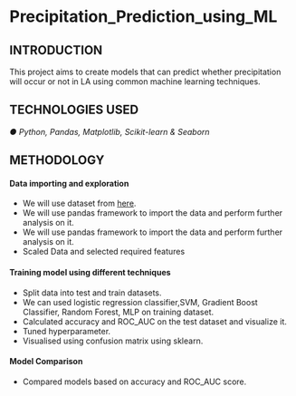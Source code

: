# Precipitation_Prediction_using_ML

## **INTRODUCTION**

This project aims to create models that can predict whether precipitation will occur or not in LA using common machine learning techniques. 

 ## **TECHNOLOGIES USED**
 
*● Python, Pandas, Matplotlib, Scikit-learn & Seaborn*

## **METHODOLOGY**

#### **Data importing and exploration**

- We will use dataset from [here](https://drive.google.com/file/d/1xaspu6UgMI0mBZsOmkiVMIkBQP8V1Jvg/view).
- We will use pandas framework to import the data and perform further analysis
on it.
- We will use pandas framework to import the data and perform further analysis
on it.
- Scaled Data and selected required features

#### **Training model using different techniques**

- Split data into test and train datasets. 
- We can used logistic regression classifier,SVM, Gradient Boost Classifier, Random Forest, MLP on training dataset. 
- Calculated accuracy and ROC_AUC on the test dataset and visualize it. 
- Tuned hyperparameter.
- Visualised using confusion matrix using sklearn. 

#### **Model Comparison**

- Compared models based on accuracy and ROC_AUC score.


